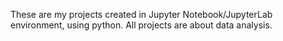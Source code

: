 These are my projects created in Jupyter Notebook/JupyterLab environment, using python. All projects are about data analysis.
